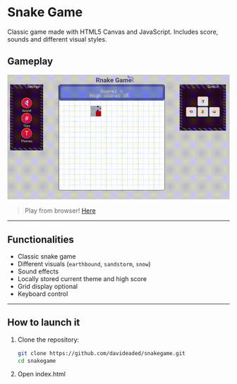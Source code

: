 # Snake Game

Classic game made with HTML5 Canvas and JavaScript. Includes score, sounds and different visual styles.

## Gameplay

![Snake Game Preview](./assets/demo.gif)

> Play from browser! [Here](https://davideaded.github.io/snakegame/)

---

## Functionalities

- Classic snake game
- Different visuals (`earthbound`, `sandstorm`, `snow`)
- Sound effects
- Locally stored current theme and high score
- Grid display optional
- Keyboard control

---

## How to launch it

1. Clone the repository:
   ```bash
   git clone https://github.com/davideaded/snakegame.git
   cd snakegame
   ```
2. Open index.html